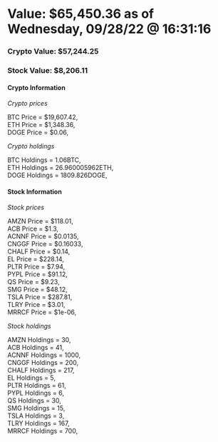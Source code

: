 # Value: $65,450.36 as of Wednesday, 09/28/22 @ 16:31:16 

### Crypto Value: $57,244.25

### Stock Value: $8,206.11

#### Crypto Information 
*Crypto prices* 

BTC Price = $19,607.42,  
ETH Price = $1,348.36,  
DOGE Price = $0.06,  


*Crypto holdings* 

BTC Holdings = 1.06BTC,  
ETH Holdings = 26.960005962ETH,  
DOGE Holdings = 1809.826DOGE,  


#### Stock Information 

*Stock prices* 

AMZN Price = $118.01,  
ACB Price = $1.3,  
ACNNF Price = $0.0135,  
CNGGF Price = $0.16033,  
CHALF Price = $0.14,  
EL Price = $228.14,  
PLTR Price = $7.94,  
PYPL Price = $91.12,  
QS Price = $9.23,  
SMG Price = $48.12,  
TSLA Price = $287.81,  
TLRY Price = $3.01,  
MRRCF Price = $1e-06,  


*Stock holdings* 

AMZN Holdings = 30,  
ACB Holdings = 41,  
ACNNF Holdings = 1000,  
CNGGF Holdings = 200,  
CHALF Holdings = 217,  
EL Holdings = 5,  
PLTR Holdings = 61,  
PYPL Holdings = 6,  
QS Holdings = 30,  
SMG Holdings = 15,  
TSLA Holdings = 3,  
TLRY Holdings = 167,  
MRRCF Holdings = 700,  


